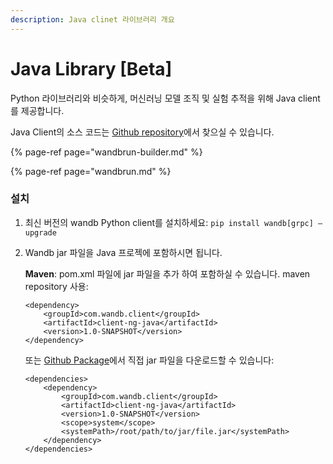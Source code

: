 ```yaml
---
description: Java clinet 라이브러리 개요
---
```


# Java Library \[Beta\]

Python 라이브러리와 비슷하게, 머신러닝 모델 조직 및 실험 추적을 위해 Java client를 제공합니다.

Java Client의 소스 코드는 [Github repository](https://github.com/wandb/client-ng-java)에서 찾으실 수 있습니다.

{% page-ref page="wandbrun-builder.md" %}

{% page-ref page="wandbrun.md" %}

###  **설치**

1. 최신 버전의 wandb Python client를 설치하세요: `pip install wandb[grpc] –upgrade`
2. Wandb jar 파일을 Java 프로젝에 포함하시면 됩니다.

   **Maven**: pom.xml 파일에 jar 파일을 추가 하여 포함하실 수 있습니다. maven repository 사용:

   ```markup
   <dependency>
       <groupId>com.wandb.client</groupId>
       <artifactId>client-ng-java</artifactId>
       <version>1.0-SNAPSHOT</version>
   </dependency>
   ```

   또는 [Github Package](https://github.com/wandb/client-ng-java/packages/381057)에서 직접 jar 파일을 다운로드할 수 있습니다:

   ```markup
   <dependencies>
       <dependency>
           <groupId>com.wandb.client</groupId>
           <artifactId>client-ng-java</artifactId>
           <version>1.0-SNAPSHOT</version>
           <scope>system</scope>
           <systemPath>/root/path/to/jar/file.jar</systemPath>
       </dependency>
   </dependencies>
   ```

